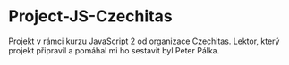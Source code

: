 # Project-JS-Czechitas

Projekt v rámci kurzu JavaScript 2 od organizace Czechitas. Lektor, který projekt připravil a pomáhal mi ho sestavit byl Peter Pálka.

